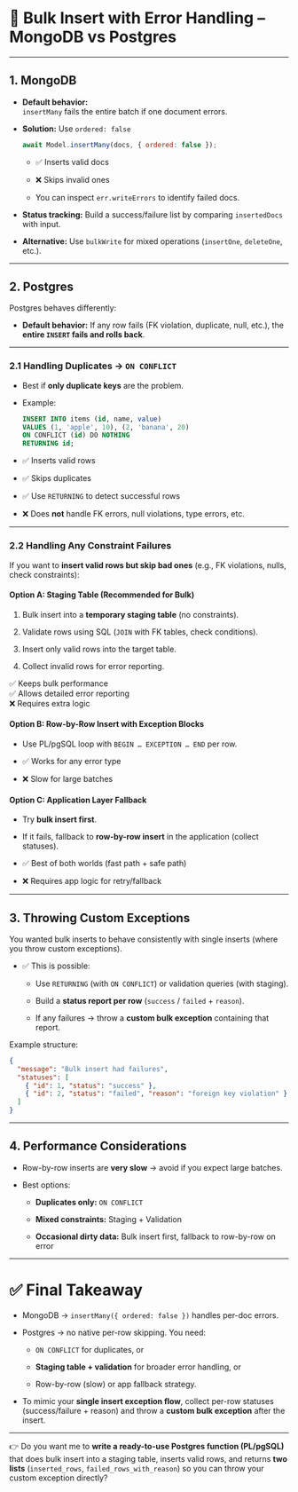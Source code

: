 

# 📘 Bulk Insert with Error Handling – MongoDB vs Postgres

---

## 1. **MongoDB**

- **Default behavior:**  
    `insertMany` fails the entire batch if one document errors.
    
- **Solution:** Use `ordered: false`
    
    ```js
    await Model.insertMany(docs, { ordered: false });
    ```
    
    - ✅ Inserts valid docs
        
    - ❌ Skips invalid ones
        
    - You can inspect `err.writeErrors` to identify failed docs.
        
- **Status tracking:** Build a success/failure list by comparing `insertedDocs` with input.
    
- **Alternative:** Use `bulkWrite` for mixed operations (`insertOne`, `deleteOne`, etc.).
    

---

## 2. **Postgres**

Postgres behaves differently:

- **Default behavior:** If any row fails (FK violation, duplicate, null, etc.), the **entire `INSERT` fails and rolls back**.
    

---

### 2.1 Handling Duplicates → `ON CONFLICT`

- Best if **only duplicate keys** are the problem.
    
- Example:
    
    ```sql
    INSERT INTO items (id, name, value)
    VALUES (1, 'apple', 10), (2, 'banana', 20)
    ON CONFLICT (id) DO NOTHING
    RETURNING id;
    ```
    
- ✅ Inserts valid rows
    
- ✅ Skips duplicates
    
- ✅ Use `RETURNING` to detect successful rows
    
- ❌ Does **not** handle FK errors, null violations, type errors, etc.
    

---

### 2.2 Handling Any Constraint Failures

If you want to **insert valid rows but skip bad ones** (e.g., FK violations, nulls, check constraints):

#### **Option A: Staging Table (Recommended for Bulk)**

1. Bulk insert into a **temporary staging table** (no constraints).
    
2. Validate rows using SQL (`JOIN` with FK tables, check conditions).
    
3. Insert only valid rows into the target table.
    
4. Collect invalid rows for error reporting.
    

✅ Keeps bulk performance  
✅ Allows detailed error reporting  
❌ Requires extra logic

#### **Option B: Row-by-Row Insert with Exception Blocks**

- Use PL/pgSQL loop with `BEGIN … EXCEPTION … END` per row.
    
- ✅ Works for any error type
    
- ❌ Slow for large batches
    

#### **Option C: Application Layer Fallback**

- Try **bulk insert first**.
    
- If it fails, fallback to **row-by-row insert** in the application (collect statuses).
    
- ✅ Best of both worlds (fast path + safe path)
    
- ❌ Requires app logic for retry/fallback
    

---

## 3. **Throwing Custom Exceptions**

You wanted bulk inserts to behave consistently with single inserts (where you throw custom exceptions).

- ✅ This is possible:
    
    - Use `RETURNING` (with `ON CONFLICT`) or validation queries (with staging).
        
    - Build a **status report per row** (`success` / `failed` + `reason`).
        
    - If any failures → throw a **custom bulk exception** containing that report.
        

Example structure:

```json
{
  "message": "Bulk insert had failures",
  "statuses": [
    { "id": 1, "status": "success" },
    { "id": 2, "status": "failed", "reason": "foreign key violation" }
  ]
}
```

---

## 4. **Performance Considerations**

- Row-by-row inserts are **very slow** → avoid if you expect large batches.
    
- Best options:
    
    - **Duplicates only:** `ON CONFLICT`
        
    - **Mixed constraints:** Staging + Validation
        
    - **Occasional dirty data:** Bulk insert first, fallback to row-by-row on error
        

---

# ✅ Final Takeaway

- MongoDB → `insertMany({ ordered: false })` handles per-doc errors.
    
- Postgres → no native per-row skipping. You need:
    
    - `ON CONFLICT` for duplicates, or
        
    - **Staging table + validation** for broader error handling, or
        
    - Row-by-row (slow) or app fallback strategy.
        
- To mimic your **single insert exception flow**, collect per-row statuses (success/failure + reason) and throw a **custom bulk exception** after the insert.
    

---

👉 Do you want me to **write a ready-to-use Postgres function (PL/pgSQL)** that does bulk insert into a staging table, inserts valid rows, and returns **two lists** (`inserted_rows`, `failed_rows_with_reason`) so you can throw your custom exception directly?